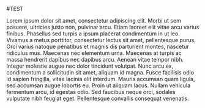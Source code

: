 #TEST

Lorem ipsum dolor sit amet, consectetur adipiscing elit. Morbi ut sem posuere, ultricies justo non, pulvinar arcu. Etiam laoreet elit vitae arcu varius finibus. Phasellus sed turpis a ipsum placerat condimentum in ut leo. Vivamus a metus porttitor, consectetur lectus sit amet, pellentesque purus. Orci varius natoque penatibus et magnis dis parturient montes, nascetur ridiculus mus. Maecenas nec elementum urna. Maecenas at turpis ac massa hendrerit dapibus nec dapibus arcu. Aenean vitae tempor nibh. Integer molestie augue nec dolor tincidunt volutpat. Nunc arcu ex, condimentum a sollicitudin sit amet, aliquam id magna. Fusce facilisis odio id sapien fringilla, vitae lacinia elit interdum. Mauris accumsan quam ligula, sed accumsan augue lobortis eu. Proin ut aliquam lacus. Nullam vehicula fermentum arcu, id egestas odio. Sed faucibus neque orci, sodales vulputate nibh feugiat eget. Pellentesque convallis consequat venenatis.
